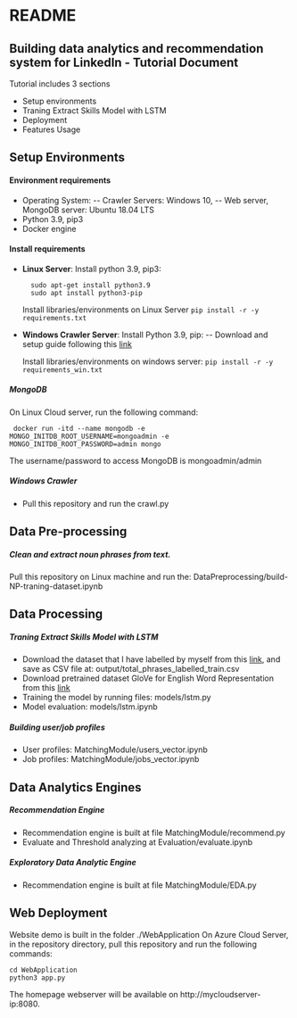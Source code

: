 # README
## Building data analytics and recommendation system for LinkedIn - Tutorial Document
Tutorial includes 3 sections
- Setup environments
- Traning Extract Skills Model with LSTM
- Deployment
- Features Usage

## Setup Environments
#### Environment requirements
- Operating System: 
    -- Crawler Servers: Windows 10, 
    -- Web server, MongoDB server: Ubuntu 18.04 LTS
- Python 3.9, pip3
- Docker engine

#### Install requirements
- **Linux Server**: 
    Install python 3.9, pip3:

        sudo apt-get install python3.9 
        sudo apt install python3-pip

    Install libraries/environments on Linux Server
        ```
        pip install -r -y requirements.txt
        ```
- **Windows Crawler Server**:
    Install Python 3.9, pip:
        -- Download and setup guide following this [link](https://www.python.org/downloads/)

    Install libraries/environments on windows server:
        ```
        pip install -r -y requirements_win.txt
        ```

##### MongoDB
On Linux Cloud server, run the following command: 

``` docker run -itd --name mongodb -e MONGO_INITDB_ROOT_USERNAME=mongoadmin -e MONGO_INITDB_ROOT_PASSWORD=admin mongo```

The username/password to access MongoDB is mongoadmin/admin
##### Windows Crawler
- Pull this repository and run the crawl.py

## Data Pre-processing
##### Clean and extract noun phrases from text.
Pull this repository on Linux machine and run the:  DataPreprocessing/build-NP-traning-dataset.ipynb

## Data Processing    
##### Traning Extract Skills Model with LSTM
- Download the dataset that I have labelled by myself from this [link](http://localhost:8080), and save as CSV file at: output/total_phrases_labelled_train.csv
- Download pretrained dataset GloVe for English Word Representation from this [link](https://www.kaggle.com/datasets/rtatman/glove-global-vectors-for-word-representation)
- Training the model by running files: models/lstm.py
- Model evaluation: models/lstm.ipynb

##### Building user/job profiles
- User profiles: MatchingModule/users_vector.ipynb
- Job profiles: MatchingModule/jobs_vector.ipynb

## Data Analytics Engines
##### Recommendation Engine
- Recommendation engine is built at file MatchingModule/recommend.py
- Evaluate and Threshold analyzing at Evaluation/evaluate.ipynb
##### Exploratory Data Analytic Engine
- Recommendation engine is built at file MatchingModule/EDA.py


## Web Deployment
Website demo is built in the folder ./WebApplication
On Azure Cloud Server, in the repository directory, pull this repository and run the following commands:
```
cd WebApplication
python3 app.py
```
The homepage webserver will be available on http://mycloudserver-ip:8080. 



